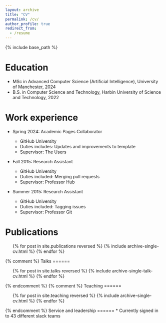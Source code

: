 ```yaml
---
layout: archive
title: "CV"
permalink: /cv/
author_profile: true
redirect_from:
  - /resume
---
```


{% include base_path %}

Education
======
* MSc in Advanced Computer Science (Artificial Intelligence), University of Manchester, 2024
* B.S. in Computer Science and Technology, Harbin University of Science and Technology, 2022

Work experience
======
* Spring 2024: Academic Pages Collaborator
  * GitHub University
  * Duties includes: Updates and improvements to template
  * Supervisor: The Users

* Fall 2015: Research Assistant
  * GitHub University
  * Duties included: Merging pull requests
  * Supervisor: Professor Hub

* Summer 2015: Research Assistant
  * GitHub University
  * Duties included: Tagging issues
  * Supervisor: Professor Git
  
Publications
======
  <ul>{% for post in site.publications reversed %}
    {% include archive-single-cv.html %}
  {% endfor %}</ul>
{% comment %}
Talks
======
  <ul>{% for post in site.talks reversed %}
    {% include archive-single-talk-cv.html  %}
  {% endfor %}</ul>
{% endcomment %}
{% comment %}
Teaching
======
  <ul>{% for post in site.teaching reversed %}
    {% include archive-single-cv.html %}
  {% endfor %}</ul>
{% endcomment %}
Service and leadership
======
* Currently signed in to 43 different slack teams
